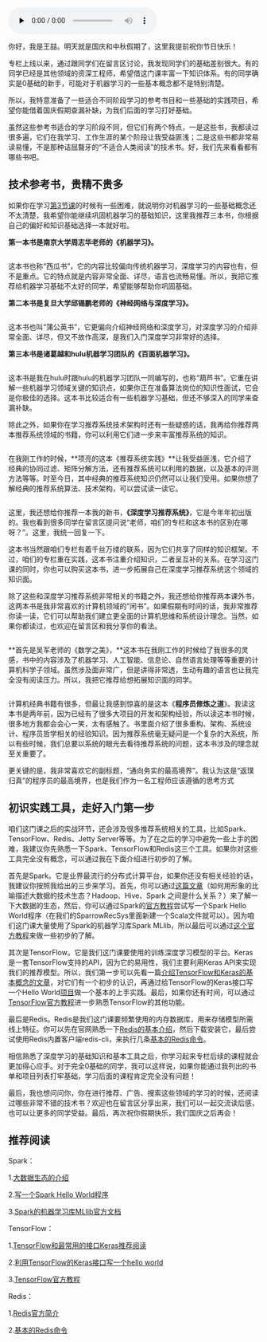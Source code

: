 <audio id="audio" title="国庆策划 | 关于深度学习推荐系统，我有这些资料想推荐给你" controls="" preload="none"><source id="mp3" src="https://static001.geekbang.org/resource/audio/4c/65/4c79fe03a45b2f78c1fbc93f98394c65.mp3"></audio>

你好，我是王喆。明天就是国庆和中秋假期了，这里我提前祝你节日快乐！

专栏上线以来，通过跟同学们在留言区讨论，我发现同学们的基础差别很大。有的同学已经是其他领域的资深工程师，希望借这门课丰富一下知识体系。有的同学确实是0基础的新手，可能对于机器学习的一些基本概念都不是特别清楚。

所以，我特意准备了一些适合不同阶段学习的参考书目和一些基础的实践项目，希望你能借着国庆假期查漏补缺，为我们后面的学习打好基础。

虽然这些参考书适合的学习阶段不同，但它们有两个特点，一是这些书，我都读过很多遍，它们在我学习、工作生涯的某个阶段让我受益匪浅；二是这些书都非常易读易懂，不是那种诘屈聱牙的“不适合人类阅读”的技术书。好，我们先来看看都有哪些书吧。

## 技术参考书，贵精不贵多

如果你在学习[第3节课](https://time.geekbang.org/column/article/291245)的时候有一些困难，就说明你对机器学习的一些基础概念还不太清楚，我希望你能继续巩固机器学习的基础知识，这里我推荐三本书，你根据自己的偏好和知识基础选择一本就好啦。

**第一本书是南京大学周志华老师的《机器学习》。**

<img src="https://static001.geekbang.org/resource/image/42/01/42254cfaea1cb4d1f4701d4yy5d72001.jpg" alt="">

这本书也称“西瓜书”，它的内容比较偏向传统机器学习，深度学习的内容也有，但不是重点。它的特点就是内容非常全面、详尽，语言也流畅易懂。所以，我把它推荐给机器学习基础不太好的同学，希望能够帮助你巩固基础。

**第二本书是复旦大学邱锡鹏老师的《神经网络与深度学习》。**

<img src="https://static001.geekbang.org/resource/image/79/b0/79415dyye34a8997abf3f2bfa1f592b0.jpg" alt="">

这本书也叫“蒲公英书”，它更偏向介绍神经网络和深度学习，对深度学习的介绍非常全面、详尽，但又不故作高深，是我们入门深度学习非常好的选择。

**第三本书是诸葛越和hulu机器学习团队的《百面机器学习》。**

<img src="https://static001.geekbang.org/resource/image/be/8f/bef7d9a7cf91840732ae93238dd4068f.jpg" alt="">

这本书是我在hulu时跟hulu的机器学习团队一同编写的，也称“葫芦书”。它重在讲解一些机器学习领域关键的知识点，如果你正在准备算法岗位的知识性面试，它会是你极佳的选择。这本书比较适合有一些机器学习基础，但还不够深入的同学来查漏补缺。

除此之外，如果你在学习推荐系统技术架构时还有一些疑惑的话，我再给你推荐两本推荐系统领域的书籍，你可以利用它们进一步来丰富推荐系统的知识。

<img src="https://static001.geekbang.org/resource/image/34/ab/344bb940aca63yya4cd617d885a8c7ab.jpg" alt="">

在我刚工作的时候，**项亮的这本《推荐系统实践》**让我受益匪浅，它介绍了经典的协同过滤、矩阵分解方法，还有推荐系统可以利用的数据，以及基本的评测方法等等。时至今日，其中经典的推荐系统知识仍然可以让我们受用。如果你想了解经典的推荐系统算法、技术架构，可以尝试读一读它。

<img src="https://static001.geekbang.org/resource/image/9f/91/9f74436347b19bd473dfc71e9530a291.jpg" alt="">

这里，我还想给你推荐一本我的新书，**《深度学习推荐系统》**，它是今年年初出版的。我也看到很多同学在留言区提问说“老师，咱们的专栏和这本书的区别在哪呀？”。这里，我统一回复一下。

这本书当然跟咱们专栏有着千丝万缕的联系，因为它们共享了同样的知识框架。不过，咱们的专栏重在实践，这本书注重介绍知识，二者呈互补的关系。在学习这门课的同时，你也可以购买这本书，进一步拓展自己在深度学习推荐系统这个领域的知识面。

除了这些和深度学习推荐系统非常相关的书籍之外，我还想给你推荐两本课外书，这两本书是我非常喜欢的计算机领域的“闲书”。如果假期有时间的话，我非常推荐你读一读，它们可以帮助我们建立更全面的计算机思维和系统设计理念。当然，如果你都读过，也欢迎在留言区和我分享你的看法。

<img src="https://static001.geekbang.org/resource/image/34/1c/34585b20d15e6a4449e4ebdc69e6671c.jpg" alt="">

**首先是吴军老师的《数学之美》，**这本书在我刚工作的时候给了我很多的灵感，书中的内容涉及了机器学习、人工智能、信息论、自然语言处理等等重要的计算机科学子领域。虽然涉及面非常广，但是讲得非常透，生动有趣的语言也让我完全没有阅读压力。所以，我把它推荐给想拓展知识面的同学。

<img src="https://static001.geekbang.org/resource/image/4e/ac/4e85ea6bbdb96a025cb319019ca01aac.jpg" alt="">

计算机经典书籍有很多，但最让我感到惊喜的是这本《**程序员修炼之道**》。我读这本书是两年前，因为已经有了很多大项目的开发和架构经验，所以读这本书时候，很多地方我都会会心一笑，太有感触了。书里面介绍了很多重构、架构、系统设计、程序员哲学相关的经验知识。因为推荐系统毫无疑问是一个复杂的大系统，所以有些时候，我们总要以系统的眼光去看待推荐系统的问题，这本书涉及的理念就至关重要了。

更关键的是，我非常喜欢它的副标题，“通向务实的最高境界”。我认为这是“返璞归真”的程序员的最高境界，也是我们作为一名工程师应该遵循的思考方式

## 初识实践工具，走好入门第一步

咱们这门课之后的实战环节，还会涉及很多推荐系统相关的工具，比如Spark、TensorFlow、Redis、Jetty Server等等。为了在之后的学习中避免一些上手的困难，我建议你先熟悉一下Spark、TensorFlow和Redis这三个工具。如果你对这些工具完全没有概念，可以通过我在下面介绍进行初步的了解。

首先是Spark。它是业界最流行的分布式计算平台，如果你还没有相关经验的话，我建议你按照我给出的三步来学习。首先，你可以通过[这篇文章](https://www.zhihu.com/question/27974418)（如何用形象的比喻描述大数据的技术生态？Hadoop、Hive、Spark 之间是什么关系？）来了解一下大数据的生态，然后，你可以通过Spark的[官方教程](https://spark.apache.org/docs/2.4.3/quick-start.html)尝试写一个Spark Hello World程序（在我们的SparrowRecSys里面新建一个Scala文件就可以）。因为咱们这门课大量使用了Spark的机器学习库Spark MLlib，所以最后可以通过[这个官方教程](https://spark.apache.org/docs/2.4.3/ml-guide.html)来做一些初步的了解。

其次是TensorFlow。它是我们这门课要使用的训练深度学习模型的平台。Keras是一套TensorFlow支持的API，因为它的易用性，我们主要利用Keras API来实现我们的推荐模型。所以，我们第一步可以先看一篇[介绍TensorFlow和Keras的基本概念的文章](https://blog.csdn.net/li528405176/article/details/83857286)，对它们有一个初步的认识，再通过给TensorFlow的Keras接口写一个Hello World[项目](https://www.tensorflow.org/tutorials/quickstart/beginner)做一个基本的上手实践。最后，如果你还有时间，可以通过[TensorFlow官方教程](https://www.tensorflow.org/tutorials)进一步熟悉TensorFlow的其他功能。

最后是Redis。Redis是我们这门课要频繁使用的内存数据库，用来存储模型所需线上特征。你可以先在官网熟悉一下[Redis](http://www.redis.cn/)[的基本介绍](http://www.redis.cn/)，然后下载安装它，最后尝试使用Redis内置客户端redis-cli，来执行几条[基本的](http://www.redis.cn/download.html)[Redis](http://www.redis.cn/download.html)[命令](http://www.redis.cn/download.html)。

相信熟悉了深度学习的基础知识和基本工具之后，你学习起来专栏后续的课程就会更加得心应手。对于完全0基础的同学，我可以这样说，如果你能通过我列出的书单和项目列表打牢基础，学习后面的课程肯定完全没有问题！

最后，我也想问问你，你在进行推荐、广告、搜索这些领域的学习的时候，还阅读过哪些非常不错的技术书？欢迎也在留言区分享出来，我们可以一起交流读后感，也可以让更多的同学受益。最后，再次祝你假期快乐，我们国庆之后再会！

## 推荐阅读

Spark：

1.[大数据生态的介绍](https://www.zhihu.com/question/27974418)

2.[写一个Spark Hello World程序](https://spark.apache.org/docs/2.4.3/quick-start.html)

3.[Spark的机器学习库MLlib官方文档](https://spark.apache.org/docs/2.4.3/ml-guide.html)

TensorFlow：

1.[TensorFlow和最常用的接口Keras推荐阅读](https://blog.csdn.net/li528405176/article/details/83857286)

2.[利用TensorFlow的Keras接口写一个hello world](https://www.tensorflow.org/tutorials/quickstart/beginner)

3.[TensorFlow官方教程](https://www.tensorflow.org/tutorials)

Redis：

1.[Redis官方简介](http://www.redis.cn/)

2.[基本的Redis命令](http://www.redis.cn/download.html)
